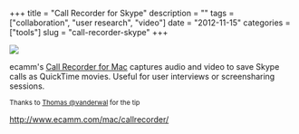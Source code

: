+++
title = "Call Recorder for Skype"
description = ""
tags = ["collaboration", "user research", "video"]
date = "2012-11-15"
categories = ["tools"]
slug = "call-recorder-skype"
+++


<div class="tool-screenshot mb1"><a href="http://www.ecamm.com/mac/callrecorder/"><img id="bluga-thumbnail-2742" class="bluga-thumbnail custom" src="//konigi.com/media/bluga/
wt5230115bec53c_custom.jpg"/></a></div><p>ecamm's <a href="http://www.ecamm.com/mac/callrecorder/">Call Recorder for Mac</a> captures audio and video to save Skype calls as QuickTime movies. Useful for user interviews or screensharing sessions.</p>

<p><small>Thanks to <a href="https://twitter.com/vanderwal">Thomas @vanderwal</a> for the tip</small></p>

  
<p><a href="http://www.ecamm.com/mac/callrecorder/">http://www.ecamm.com/mac/callrecorder/</a></p>
      
